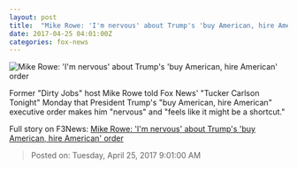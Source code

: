 ```yaml
---
layout: post
title:  "Mike Rowe: 'I'm nervous' about Trump's 'buy American, hire American' order"
date: 2017-04-25 04:01:00Z
categories: fox-news
---
```


![Mike Rowe: 'I'm nervous' about Trump's 'buy American, hire American' order](http://a57.foxnews.com/media2.foxnews.com/BrightCove/694940094001/2017/04/25/876/493/694940094001_5409936518001_5409936141001-vs.jpg?ve=1&tl=1)

Former "Dirty Jobs" host Mike Rowe told Fox News' "Tucker Carlson Tonight" Monday that President Trump's "buy American, hire American" executive order makes him "nervous" and "feels like it might be a shortcut."


Full story on F3News: [Mike Rowe: 'I'm nervous' about Trump's 'buy American, hire American' order](http://www.f3nws.com/n/HHZujB)

> Posted on: Tuesday, April 25, 2017 9:01:00 AM
